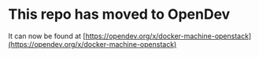 # This repo has moved to OpenDev

It can now be found at [https://opendev.org/x/docker-machine-openstack](https://opendev.org/x/docker-machine-openstack)

